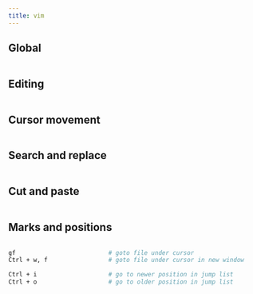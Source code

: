```yaml
---
title: vim
---
```


## Global

```bash
```

## Editing

```bash
```

## Cursor movement

```bash
```

## Search and replace

```bash
```

## Cut and paste

```bash
```

## Marks and positions

```bash

gf                          # goto file under cursor
Ctrl + w, f                 # goto file under cursor in new window

Ctrl + i                    # go to newer position in jump list
Ctrl + o                    # go to older position in jump list
```
